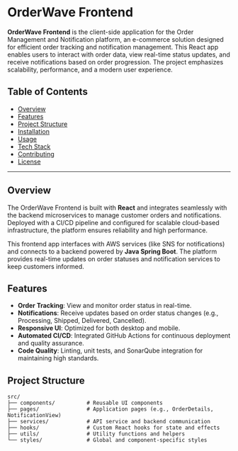 # OrderWave Frontend

**OrderWave Frontend** is the client-side application for the Order Management and Notification platform, an e-commerce solution designed for efficient order tracking and notification management. This React app enables users to interact with order data, view real-time status updates, and receive notifications based on order progression. The project emphasizes scalability, performance, and a modern user experience.

## Table of Contents
- [Overview](#overview)
- [Features](#features)
- [Project Structure](#project-structure)
- [Installation](#installation)
- [Usage](#usage)
- [Tech Stack](#tech-stack)
- [Contributing](#contributing)
- [License](#license)

---

## Overview

The OrderWave Frontend is built with **React** and integrates seamlessly with the backend microservices to manage customer orders and notifications. Deployed with a CI/CD pipeline and configured for scalable cloud-based infrastructure, the platform ensures reliability and high performance.

This frontend app interfaces with AWS services (like SNS for notifications) and connects to a backend powered by **Java Spring Boot**. The platform provides real-time updates on order statuses and notification services to keep customers informed.

## Features

- **Order Tracking**: View and monitor order status in real-time.
- **Notifications**: Receive updates based on order status changes (e.g., Processing, Shipped, Delivered, Cancelled).
- **Responsive UI**: Optimized for both desktop and mobile.
- **Automated CI/CD**: Integrated GitHub Actions for continuous deployment and quality assurance.
- **Code Quality**: Linting, unit tests, and SonarQube integration for maintaining high standards.

## Project Structure

```plaintext
src/
├── components/          # Reusable UI components
├── pages/               # Application pages (e.g., OrderDetails, NotificationView)
├── services/            # API service and backend communication
├── hooks/               # Custom React hooks for state and effects
├── utils/               # Utility functions and helpers
└── styles/              # Global and component-specific styles
